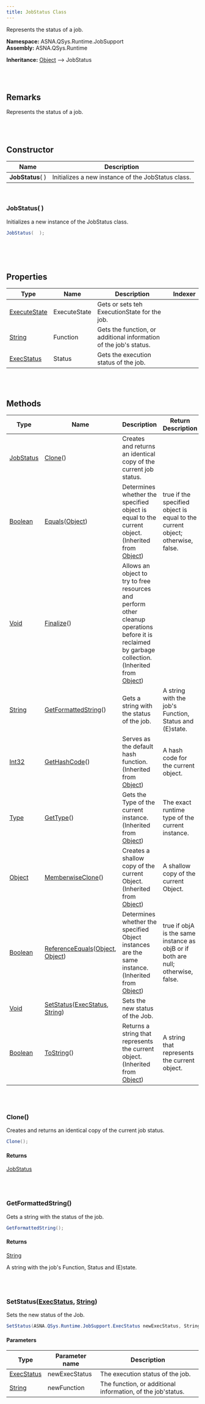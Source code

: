 ```yaml
---
title: JobStatus Class
---
```


Represents the status of a job.

**Namespace:** ASNA.QSys.Runtime.JobSupport <br/>
**Assembly:** ASNA.QSys.Runtime

**Inheritance:** [Object](https://docs.microsoft.com/en-us/dotnet/api/system.object) --> JobStatus

<br>
<br>

## Remarks

Represents the status of a job.

[//]: # ($$TODO: Complete the Remarks section.)

<br>
<br>

## Constructor

| Name |  Description 
| --- | --- 
| **JobStatus**(  ) | Initializes a new instance of the JobStatus class.

<br>

### JobStatus(  )

Initializes a new instance of the JobStatus class.

```cs
JobStatus(  );
```


<br>


<br>
<br>

## Properties

| Type | Name | Description | Indexer
| --- | --- | --- | --- 
| [ExecuteState](/reference/asna-qsys-runtime/job-support/execute-state.html) | ExecuteState | Gets or sets teh ExecutionState for the job. | 
| [String](https://docs.microsoft.com/en-us/dotnet/api/system.string) | Function | Gets the function, or additional information of the job's status. | 
| [ExecStatus](/reference/asna-qsys-runtime/job-support/exec-status.html) | Status | Gets the execution status of the job. | 

<br>
<br>

## Methods

| Type | Name | Description | Return Description 
| --- | --- | --- | --- 
| [JobStatus](/reference/asna-qsys-runtime/job-support/job-status.html) | [Clone](#clone)() | Creates and returns an identical copy of the current job status. | 
| [Boolean](https://docs.microsoft.com/en-us/dotnet/api/system.boolean) | [Equals](https://docs.microsoft.com/en-us/dotnet/api/system.object.equals)([Object](https://docs.microsoft.com/en-us/dotnet/api/system.object)) | Determines whether the specified object is equal to the current object.<br>(Inherited from [Object](https://docs.microsoft.com/en-us/dotnet/api/system.object)) | true if the specified object is equal to the current object; otherwise, false.
| [Void](https://docs.microsoft.com/en-us/dotnet/api/system.void) | [Finalize](https://docs.microsoft.com/en-us/dotnet/api/system.object.finalize)() | Allows an object to try to free resources and perform other cleanup operations before it is reclaimed by garbage collection.<br>(Inherited from [Object](https://docs.microsoft.com/en-us/dotnet/api/system.object)) | 
| [String](https://docs.microsoft.com/en-us/dotnet/api/system.string) | [GetFormattedString](#getformattedstring)() | Gets a string with the status of the job. | A string with the job's Function, Status and (E)state.
| [Int32](https://docs.microsoft.com/en-us/dotnet/api/system.int32) | [GetHashCode](https://docs.microsoft.com/en-us/dotnet/api/system.object.gethashcode)() | Serves as the default hash function.<br>(Inherited from [Object](https://docs.microsoft.com/en-us/dotnet/api/system.object)) | A hash code for the current object.
| [Type](https://docs.microsoft.com/en-us/dotnet/api/system.type) | [GetType](https://docs.microsoft.com/en-us/dotnet/api/system.object.gettype)() | Gets the Type of the current instance.<br>(Inherited from [Object](https://docs.microsoft.com/en-us/dotnet/api/system.object)) | The exact runtime type of the current instance.
| [Object](https://docs.microsoft.com/en-us/dotnet/api/system.object) | [MemberwiseClone](https://docs.microsoft.com/en-us/dotnet/api/system.object.memberwiseclone)() | Creates a shallow copy of the current Object.<br>(Inherited from [Object](https://docs.microsoft.com/en-us/dotnet/api/system.object)) | A shallow copy of the current Object.
| [Boolean](https://docs.microsoft.com/en-us/dotnet/api/system.boolean) | [ReferenceEquals](https://docs.microsoft.com/en-us/dotnet/api/system.object.referenceequals)([Object](https://docs.microsoft.com/en-us/dotnet/api/system.object), [Object](https://docs.microsoft.com/en-us/dotnet/api/system.object)) | Determines whether the specified Object instances are the same instance.<br>(Inherited from [Object](https://docs.microsoft.com/en-us/dotnet/api/system.object)) | true if objA is the same instance as objB or if both are null; otherwise, false.
| [Void](https://docs.microsoft.com/en-us/dotnet/api/system.void) | [SetStatus](#setstatusexecstatus-string)([ExecStatus](/reference/asna-qsys-runtime/job-support/exec-status.html), [String](https://docs.microsoft.com/en-us/dotnet/api/system.string)) | Sets the new status of the Job. | 
| [Boolean](https://docs.microsoft.com/en-us/dotnet/api/system.boolean) | [ToString](https://docs.microsoft.com/en-us/dotnet/api/system.object.tostring)() | Returns a string that represents the current object.<br>(Inherited from [Object](https://docs.microsoft.com/en-us/dotnet/api/system.object)) | A string that represents the current object.

<br>
<br>

### Clone()

Creates and returns an identical copy of the current job status.

```cs
Clone();
```

#### Returns

[JobStatus](/reference/asna-qsys-runtime/job-support/job-status.html)




<br>
<br>

### GetFormattedString()

Gets a string with the status of the job.

```cs
GetFormattedString();
```

#### Returns

[String](https://docs.microsoft.com/en-us/dotnet/api/system.string)

A string with the job's Function, Status and (E)state.


<br>
<br>

### SetStatus([ExecStatus](/reference/asna-qsys-runtime/job-support/exec-status.html), [String](https://docs.microsoft.com/en-us/dotnet/api/system.string))

Sets the new status of the Job.

```cs
SetStatus(ASNA.QSys.Runtime.JobSupport.ExecStatus newExecStatus, String newFunction);
```

#### Parameters

| Type | Parameter name | Description
| --- | --- | ---
| [ExecStatus](/reference/asna-qsys-runtime/job-support/exec-status.html) | newExecStatus | The execution status of the job. 
| [String](https://docs.microsoft.com/en-us/dotnet/api/system.string) | newFunction | The function, or additional information, of the job'status. 


<br>
<br>

